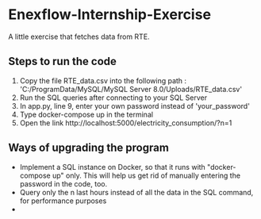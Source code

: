 # Enexflow-Internship-Exercise
A little exercise that fetches data from RTE.

## Steps to run the code

1. Copy the file RTE_data.csv into the following path : 'C:/ProgramData/MySQL/MySQL Server 8.0/Uploads/RTE_data.csv'
2. Run the SQL queries after connecting to your SQL Server
3. In app.py, line 9, enter your own password instead of 'your_password'
4. Type docker-compose up in the terminal
5. Open the link http://localhost:5000/electricity_consumption/?n=1

## Ways of upgrading the program

- Implement a SQL instance on Docker, so that it runs with "docker-compose up" only. This will help us get rid of manually entering the password in the code, too.
- Query only the n last hours instead of all the data in the SQL command, for performance purposes
- 
